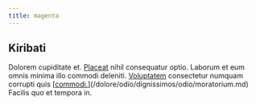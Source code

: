 ```yaml
---
title: magenta
---
```


## Kiribati

Dolorem cupiditate et. [Placeat](/dolore/odio/neque/libero/handcrafted_plastic_chicken_buckinghamshire.md) nihil consequatur optio. Laborum et eum omnis minima illo commodi deleniti. [Voluptatem](/earum/et/logistical_cambridgeshire_maroon.md) consectetur numquam corrupti quis [[commodi.](/dolore/odio/dignissimos/quo/prairie.md)](/dolore/odio/dignissimos/odio/moratorium.md) Facilis quo et tempora in.
